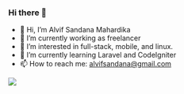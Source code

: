 ### Hi there 👋

<!--
**AlvifSandana/AlvifSandana** is a ✨ _special_ ✨ repository because its `README.md` (this file) appears on your GitHub profile.

Here are some ideas to get you started:
-->

- :wave: Hi, I’m Alvif Sandana Mahardika
- 🔭 I’m currently working as freelancer
- 👀 I’m interested in full-stack, mobile, and linux.
- 🌱 I’m currently learning Laravel and CodeIgniter
- 📫 How to reach me: alvifsandana@gmail.com

<img align="center" src="https://github-readme-stats.vercel.app/api?username=AlvifSandana&count_private=true&show_icons=true&theme=tokyonight"/>
